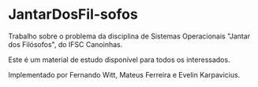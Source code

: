 # JantarDosFil-sofos
Trabalho sobre o problema da disciplina de Sistemas Operacionais "Jantar dos Filósofos", do IFSC Canoinhas.

Este é um material de estudo disponível para todos os interessados.

Implementado por Fernando Witt, Mateus Ferreira e Evelin Karpavicius.
